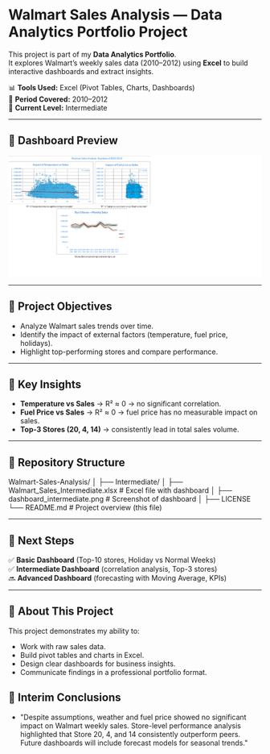 # Walmart Sales Analysis — Data Analytics Portfolio Project  

This project is part of my **Data Analytics Portfolio**.  
It explores Walmart’s weekly sales data (2010–2012) using **Excel** to build interactive dashboards and extract insights.  

📊 **Tools Used:** Excel (Pivot Tables, Charts, Dashboards)  
📅 **Period Covered:** 2010–2012  
📂 **Current Level:** Intermediate  

---

## 🔹 Dashboard Preview
![Dashboard Intermediate](Intermediate/dashboard_intermediate.png)

---

## 🔹 Project Objectives
- Analyze Walmart sales trends over time.  
- Identify the impact of external factors (temperature, fuel price, holidays).  
- Highlight top-performing stores and compare performance.  

---

## 🔹 Key Insights
- **Temperature vs Sales** → R² ≈ 0 → no significant correlation.  
- **Fuel Price vs Sales** → R² ≈ 0 → fuel price has no measurable impact on sales.  
- **Top-3 Stores (20, 4, 14)** → consistently lead in total sales volume.  

---

## 🔹 Repository Structure
Walmart-Sales-Analysis/
│
├── Intermediate/
│ ├── Walmart_Sales_Intermediate.xlsx # Excel file with dashboard
│ ├── dashboard_intermediate.png # Screenshot of dashboard
│
├── LICENSE
└── README.md # Project overview (this file)

---

## 🔹 Next Steps
✅ **Basic Dashboard** (Top-10 stores, Holiday vs Normal Weeks)  
✅ **Intermediate Dashboard** (correlation analysis, Top-3 stores)  
🔜 **Advanced Dashboard** (forecasting with Moving Average, KPIs)  

---

## 🔹 About This Project
This project demonstrates my ability to:  
- Work with raw sales data.  
- Build pivot tables and charts in Excel.  
- Design clear dashboards for business insights.  
- Communicate findings in a professional portfolio format.
## 🔹 Interim Conclusions
- "Despite assumptions, weather and fuel price showed no significant impact on Walmart weekly sales. Store-level performance analysis highlighted that Store 20, 4, and 14 consistently outperform peers. Future dashboards will include forecast models for seasonal trends."
